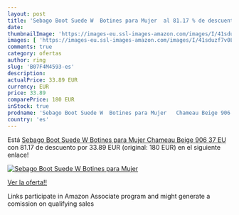 ```yaml
---
layout: post
title: 'Sebago Boot Suede W  Botines para Mujer  al 81.17 % de descuento'
date: 
thumbnailImage: 'https://images-eu.ssl-images-amazon.com/images/I/41sduzf7v0L._SL200_.jpg'
images: [ 'https://images-eu.ssl-images-amazon.com/images/I/41sduzf7v0L._SL200_.jpg' ]
comments: true
category: ofertas
author: ring
slug: 'B07F4M4593-es'
description:
actualPrice: 33.89 EUR
currency: EUR
price: 33.89
comparePrice: 180 EUR
inStock: true
prodname: 'Sebago Boot Suede W  Botines para Mujer   Chameau Beige 906   37 EU'
country: 'es'
---
```


Está [Sebago Boot Suede W  Botines para Mujer   Chameau Beige 906   37 EU](https://www.amazon.es/dp/B07F4M4593/?tag=tolees-21) con 81.17 de descuento por 33.89 EUR (original: 180 EUR) en el siguiente enlace!

[![Sebago Boot Suede W  Botines para Mujer ](https://images-eu.ssl-images-amazon.com/images/I/41sduzf7v0L._SL200_.jpg)](https://www.amazon.es/dp/B07F4M4593/?tag=tolees-21)

[Ver la oferta!!](https://www.amazon.es/dp/B07F4M4593/?tag=tolees-21)

Links participate in Amazon Associate program and might generate a comission on qualifying sales


